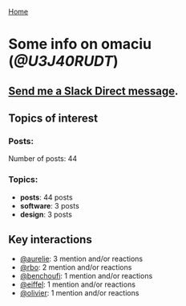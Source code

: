 [Home](https://kelu124.github.io/echommunity/)

# Some info on __omaciu__ (_@U3J40RUDT_)


## [Send me a Slack Direct message](https://echopen.slack.com/messages/@omaciu/).

## Topics of interest

### Posts: 

Number of posts: 44

### Topics:

* __posts__: 44 posts
* __software__: 3 posts
* __design__: 3 posts

## Key interactions 

* [@aurelie](./U37GZRZU6.md): 3 mention and/or reactions
* [@rbo](./U38HVMZ6K.md): 2 mention and/or reactions
* [@benchoufi](./U0B47KC3S.md): 1 mention and/or reactions
* [@eiffel](./U3GHS132Q.md): 1 mention and/or reactions
* [@olivier](./U04DFTZ7D.md): 1 mention and/or reactions
